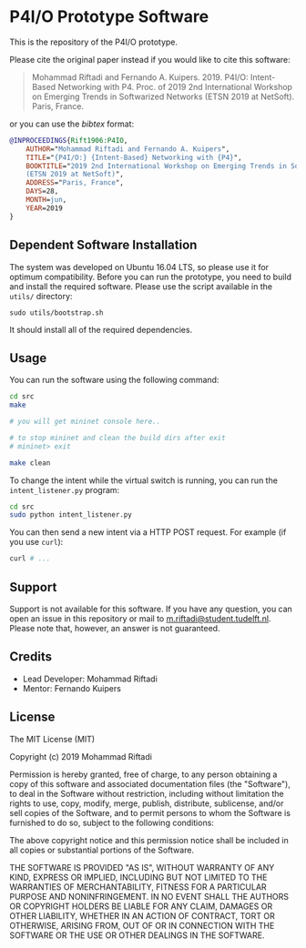 # P4I/O Prototype Software

This is the repository of the P4I/O prototype.

Please cite the original paper instead if you would like to cite this software:

> Mohammad Riftadi and Fernando A. Kuipers. 2019. P4I/O: Intent-Based Networking with P4. Proc. of 2019 2nd International Workshop on Emerging Trends in Softwarized Networks (ETSN 2019 at NetSoft). Paris, France.

or you can use the *bibtex* format:
```bibtex
@INPROCEEDINGS{Rift1906:P4IO,
    AUTHOR="Mohammad Riftadi and Fernando A. Kuipers",
    TITLE="{P4I/O:} {Intent-Based} Networking with {P4}",
    BOOKTITLE="2019 2nd International Workshop on Emerging Trends in Softwarized Networks
    (ETSN 2019 at NetSoft)",
    ADDRESS="Paris, France",
    DAYS=28,
    MONTH=jun,
    YEAR=2019
}
```

## Dependent Software Installation

The system was developed on Ubuntu 16.04 LTS, so please use it for optimum compatibility. Before you can run the prototype, you need to build and install the required software. Please use the script available in the `utils/` directory:

`sudo utils/bootstrap.sh`

It should install all of the required dependencies.

## Usage

You can run the software using the following command:
```bash
cd src
make

# you will get mininet console here..

# to stop mininet and clean the build dirs after exit
# mininet> exit

make clean
```

To change the intent while the virtual switch is running, you can run the `intent_listener.py` program:

```bash
cd src
sudo python intent_listener.py
```

You can then send a new intent via a HTTP POST request. For example (if you use `curl`):

```bash
curl # ...
```

## Support

Support is not available for this software. If you have any question, you can open an issue in this repository or mail to m.riftadi@student.tudelft.nl. Please note that, however, an answer is not guaranteed.

## Credits

* Lead Developer: Mohammad Riftadi
* Mentor: Fernando Kuipers

## License

The MIT License (MIT)

Copyright (c) 2019 Mohammad Riftadi

Permission is hereby granted, free of charge, to any person obtaining a copy of this software and associated documentation files (the "Software"), to deal in the Software without restriction, including without limitation the rights to use, copy, modify, merge, publish, distribute, sublicense, and/or sell copies of the Software, and to permit persons to whom the Software is furnished to do so, subject to the following conditions:

The above copyright notice and this permission notice shall be included in all copies or substantial portions of the Software.

THE SOFTWARE IS PROVIDED "AS IS", WITHOUT WARRANTY OF ANY KIND, EXPRESS OR IMPLIED, INCLUDING BUT NOT LIMITED TO THE WARRANTIES OF MERCHANTABILITY, FITNESS FOR A PARTICULAR PURPOSE AND NONINFRINGEMENT. IN NO EVENT SHALL THE AUTHORS OR COPYRIGHT HOLDERS BE LIABLE FOR ANY CLAIM, DAMAGES OR OTHER LIABILITY, WHETHER IN AN ACTION OF CONTRACT, TORT OR OTHERWISE, ARISING FROM, OUT OF OR IN CONNECTION WITH THE SOFTWARE OR THE USE OR OTHER DEALINGS IN THE SOFTWARE.
